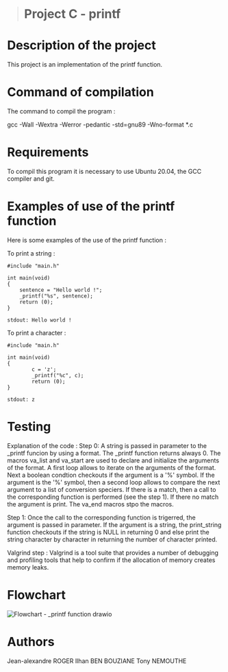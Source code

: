 > # Project C - printf



# Description of the project

This project is an implementation of the printf function.


# Command of compilation

The command to compil the program :

gcc -Wall -Wextra -Werror -pedantic -std=gnu89 -Wno-format *.c


# Requirements

To compil this program it is necessary to use Ubuntu 20.04, the GCC compiler and git.


# Examples of use of the printf function

Here is some examples of the use of the printf function :

To print a string :
```
#include "main.h"

int main(void)
{
	sentence = "Hello world !";
	_printf("%s", sentence);
	return (0);
}

stdout: Hello world !
```

To print a character :
```
#include "main.h"

int main(void)
{
        c = 'z';
        _printf("%c", c);
        return (0);
}

stdout: z
```

# Testing

Explanation of the code :
Step 0:
A string is passed in parameter to the _printf funcion by using a format. The _printf function returns always 0. The macros va_list and va_start are used to declare and initialize the arguments of the format. A first loop allows to iterate on the arguments of the format. Next a boolean condtion checkouts if the argument is a '%' symbol. If the argument is the '%' symbol, then a second loop allows to compare the next argument to a list of conversion speciers. If there is a match, then a call to the corresponding function is performed (see the step 1). If there no match the argument is print. The va_end macros stpo the macros.

Step 1:
Once the call to the corresponding function is trigerred, the argument is passed in parameter. If the argument is a string, the print_string function checkouts if the string is NULL in returning 0 and else print the string character by character in returning the number of character printed.

Valgrind step :
Valgrind is a tool suite that provides a number of debugging and profiling tools that help to confirm if the allocation of memory creates memory leaks.

# Flowchart


![Flowchart - _printf function drawio](https://github.com/TonyHolby/holbertonschool-printf/assets/159525275/7f482fac-b8bc-4d0e-8fe6-27c526b76e55)


# Authors

Jean-alexandre ROGER
Ilhan BEN BOUZIANE
Tony NEMOUTHE
